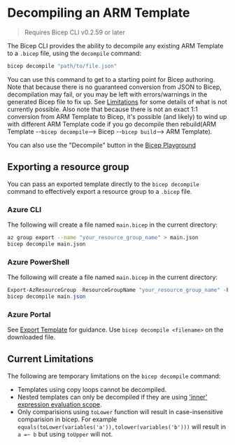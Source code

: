 # Decompiling an ARM Template

> Requires Bicep CLI v0.2.59 or later

The Bicep CLI provides the ability to decompile any existing ARM Template to a `.bicep` file, using the `decompile` command:
```sh
bicep decompile "path/to/file.json"
```

You can use this command to get to a starting point for Bicep authoring. Note that because there is no guaranteed conversion from JSON to Bicep, decompilation may fail, or you may be left with errors/warnings in the generated Bicep file to fix up. See [Limitations](#current-limitations) for some details of what is not currently possible. Also note that because there is not an exact 1:1 conversion from ARM Template to Bicep, it's possible (and likely) to wind up with different ARM Template code if you go decompile then rebuild(ARM Template --`bicep decompile`--> Bicep --`bicep build`--> ARM Template).

You can also use the "Decompile" button in the [Bicep Playground](https://aka.ms/bicepdemo)

## Exporting a resource group
You can pass an exported template directly to the `bicep decompile` command to effectively export a resource group to a `.bicep` file.

### Azure CLI
The following will create a file named `main.bicep` in the current directory:
```sh
az group export --name "your_resource_group_name" > main.json
bicep decompile main.json
```
### Azure PowerShell
The following will create a file named `main.bicep` in the current directory:
```powershell
Export-AzResourceGroup -ResourceGroupName "your_resource_group_name" -Path ./main.json
bicep decompile main.json
```

### Azure Portal
See [Export Template](https://aka.ms/armexport) for guidance. Use `bicep decompile <filename>` on the downloaded file.


## Current Limitations
The following are temporary limitations on the `bicep decompile` command:
* Templates using copy loops cannot be decompiled.
* Nested templates can only be decompiled if they are using ['inner' expression evaluation scope](https://docs.microsoft.com/en-us/azure/azure-resource-manager/templates/linked-templates#expression-evaluation-scope-in-nested-templates).
* Only comparisions using `toLower` function will result in case-insensitive comparision in bicep. For example `equals(toLower(variables('a')),tolower(variables('b')))` will result in `a =~ b` but using `toUpper` will not.